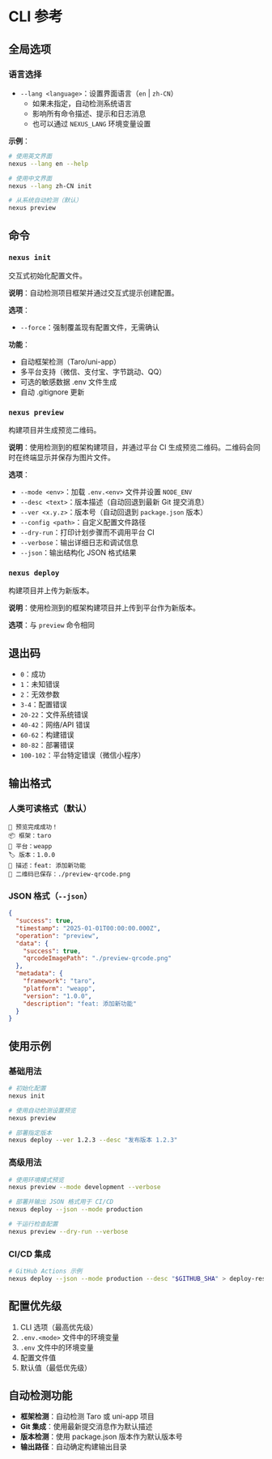 # CLI 参考

## 全局选项

### 语言选择
- `--lang <language>`：设置界面语言（`en` | `zh-CN`）
  - 如果未指定，自动检测系统语言
  - 影响所有命令描述、提示和日志消息
  - 也可以通过 `NEXUS_LANG` 环境变量设置

**示例**：
```bash
# 使用英文界面
nexus --lang en --help

# 使用中文界面
nexus --lang zh-CN init

# 从系统自动检测（默认）
nexus preview
```

## 命令

### `nexus init`
交互式初始化配置文件。

**说明**：自动检测项目框架并通过交互式提示创建配置。

**选项**：
- `--force`：强制覆盖现有配置文件，无需确认

**功能**：
- 自动框架检测（Taro/uni-app）
- 多平台支持（微信、支付宝、字节跳动、QQ）
- 可选的敏感数据 .env 文件生成
- 自动 .gitignore 更新

### `nexus preview`
构建项目并生成预览二维码。

**说明**：使用检测到的框架构建项目，并通过平台 CI 生成预览二维码。二维码会同时在终端显示并保存为图片文件。

**选项**：
- `--mode <env>`：加载 `.env.<env>` 文件并设置 `NODE_ENV`
- `--desc <text>`：版本描述（自动回退到最新 Git 提交消息）
- `--ver <x.y.z>`：版本号（自动回退到 `package.json` 版本）
- `--config <path>`：自定义配置文件路径
- `--dry-run`：打印计划步骤而不调用平台 CI
- `--verbose`：输出详细日志和调试信息
- `--json`：输出结构化 JSON 格式结果

### `nexus deploy`
构建项目并上传为新版本。

**说明**：使用检测到的框架构建项目并上传到平台作为新版本。

**选项**：与 `preview` 命令相同

## 退出码

- `0`：成功
- `1`：未知错误
- `2`：无效参数
- `3-4`：配置错误
- `20-22`：文件系统错误
- `40-42`：网络/API 错误
- `60-62`：构建错误
- `80-82`：部署错误
- `100-102`：平台特定错误（微信小程序）

## 输出格式

### 人类可读格式（默认）
```
🎉 预览完成成功！
📦 框架：taro
🎯 平台：weapp
🏷️ 版本：1.0.0
📝 描述：feat: 添加新功能
📱 二维码已保存：./preview-qrcode.png
```

### JSON 格式（`--json`）
```json
{
  "success": true,
  "timestamp": "2025-01-01T00:00:00.000Z",
  "operation": "preview",
  "data": {
    "success": true,
    "qrcodeImagePath": "./preview-qrcode.png"
  },
  "metadata": {
    "framework": "taro",
    "platform": "weapp",
    "version": "1.0.0",
    "description": "feat: 添加新功能"
  }
}
```

## 使用示例

### 基础用法
```bash
# 初始化配置
nexus init

# 使用自动检测设置预览
nexus preview

# 部署指定版本
nexus deploy --ver 1.2.3 --desc "发布版本 1.2.3"
```

### 高级用法
```bash
# 使用环境模式预览
nexus preview --mode development --verbose

# 部署并输出 JSON 格式用于 CI/CD
nexus deploy --json --mode production

# 干运行检查配置
nexus preview --dry-run --verbose
```

### CI/CD 集成
```bash
# GitHub Actions 示例
nexus deploy --json --mode production --desc "$GITHUB_SHA" > deploy-result.json
```

## 配置优先级

1. CLI 选项（最高优先级）
2. `.env.<mode>` 文件中的环境变量
3. `.env` 文件中的环境变量
4. 配置文件值
5. 默认值（最低优先级）

## 自动检测功能

- **框架检测**：自动检测 Taro 或 uni-app 项目
- **Git 集成**：使用最新提交消息作为默认描述
- **版本检测**：使用 package.json 版本作为默认版本号
- **输出路径**：自动确定构建输出目录

